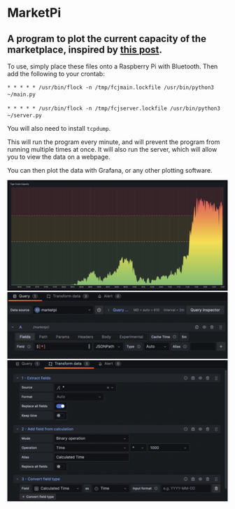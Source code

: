 # MarketPi

## A program to plot the current capacity of the marketplace, inspired by [this post](https://matthew.science/posts/occupancy/).

To use, simply place these files onto a Raspberry Pi with Bluetooth. Then add the following to your crontab:

```
* * * * * /usr/bin/flock -n /tmp/fcjmain.lockfile /usr/bin/python3 ~/main.py

* * * * * /usr/bin/flock -n /tmp/fcjserver.lockfile /usr/bin/python3 ~/server.py
```
You will also need to install `tcpdump`.

This will run the program every minute, and will prevent the program from running multiple times at once. It will also run the server, which will allow you to view the data on a webpage.

You can then plot the data with Grafana, or any other plotting software.

![Grafana Graph](image-2.png)
![Grafana Query](image.png)
![Grafana Data Transformation](image-1.png)
